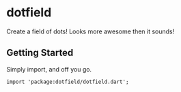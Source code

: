# dotfield

Create a field of dots! Looks more awesome then it sounds!

## Getting Started

Simply import, and off you go.

`import 'package:dotfield/dotfield.dart';`
